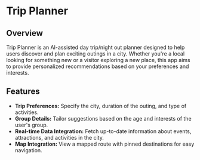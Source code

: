 # Trip Planner

## Overview

Trip Planner is an AI-assisted day trip/night out planner designed to help users discover and plan exciting outings in a city. Whether you're a local looking for something new or a visitor exploring a new place, this app aims to provide personalized recommendations based on your preferences and interests.

## Features

- **Trip Preferences:** Specify the city, duration of the outing, and type of activities.
- **Group Details:** Tailor suggestions based on the age and interests of the user's group.
- **Real-time Data Integration:** Fetch up-to-date information about events, attractions, and activities in the city.
- **Map Integration:** View a mapped route with pinned destinations for easy navigation.
